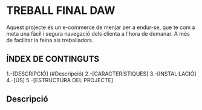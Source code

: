 # TREBALL FINAL DAW 
Aquest projecte és un e-commerce de menjar per a endur-se, que te com a meta una fàcil i segura navegació dels clienta a l'hora de demanar. A més de facilitar la feina als treballadors. 
## ÍNDEX DE CONTINGUTS 
1.-[DESCRIPCIÓ] (#Descripció)
2.-[CARACTERÍSTIQUES]
3.-[INSTAL·LACIÓ]
4.-[ÚS]
5.-[ESTRUCTURA DEL PROJECTE]

## Descripció